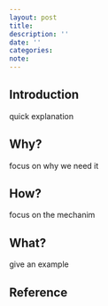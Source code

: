 ```yaml
---
layout: post
title:
description: ''
date: ''
categories:
note: 
---
```


## Introduction

quick explanation

## Why?

focus on why we need it

## How?

focus on the mechanim
## What?

give an example

## Reference
